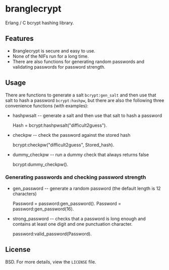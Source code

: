 # branglecrypt

Erlang / C bcrypt hashing library.

## Features

* Branglecrypt is secure and easy to use.
* None of the NIFs run for a long time.
* There are also functions for generating random passwords and validating
passwords for password strength.

## Usage

There are functions to generate a salt `bcrypt:gen_salt`
and then use that salt to hash a password `bcrypt:hashpw`, but there are
also the following three convenience functions (with examples):

* hashpwsalt -- generate a salt and then use that salt to hash a password

    Hash = bcrypt:hashpwsalt("difficult2guess").

* checkpw -- check the password against the stored hash

    bcrypt:checkpw("difficult2guess", Stored_hash).

* dummy_checkpw -- run a dummy check that always returns false

    bcrypt:dummy_checkpw().

### Generating passwords and checking password strength

* gen_password -- generate a random password (the default length is 12 characters)

    Password = password:gen_password().
    Password = password:gen_password(16).

* strong_password -- checks that a password is long enough and contains at least
one digit and one punctuation character.

    password:valid_password(Password).

## License

BSD. For more details, view the `LICENSE` file.
